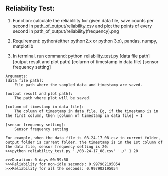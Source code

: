 Reliability Test:
------------------------------------------------------------------------------------

1. Function: calculate the reliablility for given data file, save counts per second in path_of_output/reliability.csv and plot the points of every second in path_of_output/reliability(frequency).png

2. Requirement: python(either python2.x or python 3.x), pandas, numpy, matplotlib

3. In terminal, run command: python reliability_test.py [data file path] [output result and plot path] [column of timestamp in data file] [sensor frequency setting]

```
Arguments:
[data file path]: 
    File path where the sampled data and timestamp are saved.

[output result and plot path]: 
    The path where plot will be saved.

[column of timestamp in data file]:  
    The column of timestamp in data file. Eg, if the timestamp is in the first column, then [column of timestamp in data file] = 1

[sensor frequency setting]: 
    Sensor frequency setting
```

```
For example, when the data file is 08-24-17_08.csv in current folder, output folder is current folder, the timestamp is in the 1st column of the data file, sensor frequency setting is 20:
>>>python reliability_test.py './08-24-17_08.csv' './' 1 20

>>>Duration: 0 days 00:59:58
>>>Reliability for non-idle seconds: 0.997902195054
>>>Reliability for all the seconds: 0.997902195054
```

